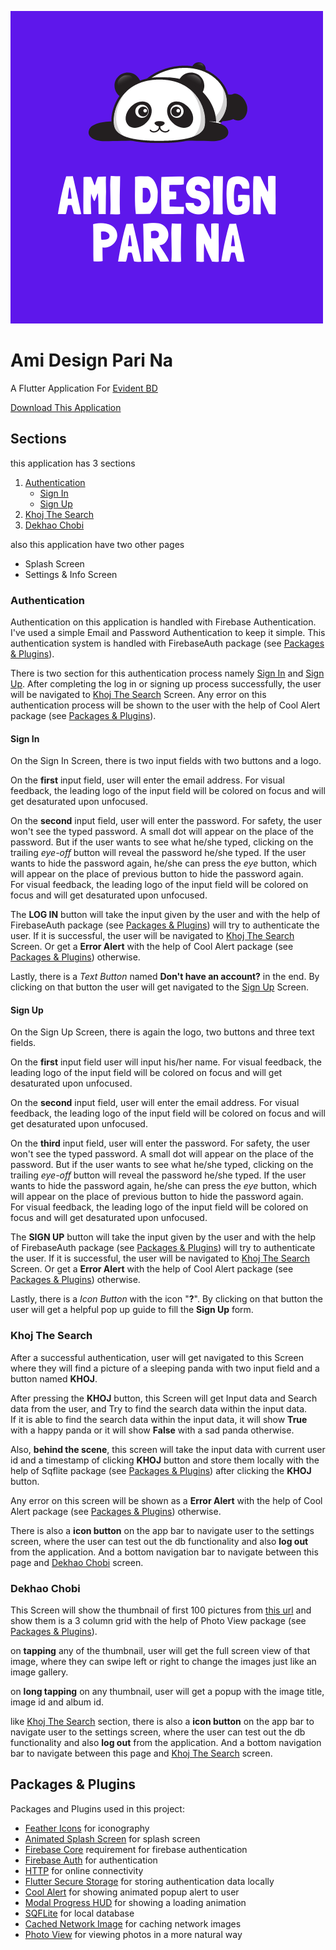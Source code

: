 ![Ami Design Pari Na](./assets/images/logo.png "Logo")

# Ami Design Pari Na

A Flutter Application For [Evident BD](https://www.evidentbd.com/)

[Download This Application](https://1drv.ms/u/s!Al--ARnUlMOkdSMdYRn9TavHVqA?e=tI1zMC)

## Sections

this application has 3 sections

1. [Authentication](#authentication)
    * [Sign In](#sign-in)
    * [Sign Up](#sign-up)
2. [Khoj The Search](#khoj-the-search)
3. [Dekhao Chobi](#dekhao-chobi)

also this application have two other pages

* Splash Screen
* Settings & Info Screen


### Authentication

Authentication on this application is handled with Firebase Authentication. I've used a simple Email
and Password Authentication to keep it simple. This authentication system is handled with FirebaseAuth package (see [Packages & Plugins](#packages--plugins)).

There is two section for this authentication process namely [Sign In](#sign-in) and [Sign Up](#sign-up).
After completing the log in or signing up process successfully, the user will be navigated to
[Khoj The Search](#khoj-the-search) Screen. Any error on this authentication process will be shown
to the user with the help of Cool Alert package (see [Packages & Plugins](#packages--plugins)).

#### Sign In

On the Sign In Screen, there is two input fields with two buttons and a logo.

On the __first__ input field, user will enter the email address. For visual feedback, the leading logo
of the input field will be colored on focus and will get desaturated upon unfocused.

On the __second__ input field, user will enter the password. For safety, the user won't see the typed password.
A small dot will appear on the place of the password.
But if the user wants to see what he/she typed, clicking on the trailing _eye-off_ button will reveal the password
he/she typed. If the user wants to hide the password again, he/she can press the _eye_ button, which will appear on the
place of previous button to hide the password again.  
For visual feedback, the leading logo
of the input field will be colored on focus and will get desaturated upon unfocused.

The __LOG IN__ button will take the input given by the user and with the help of FirebaseAuth package (see [Packages & Plugins](#packages--plugins))
will try to authenticate the user.
If it is successful, the user will be navigated to [Khoj The Search](#khoj-the-search) Screen. Or get a __Error Alert__
with the help of Cool Alert package (see [Packages & Plugins](#packages--plugins)) otherwise.

Lastly, there is a _Text Button_ named __Don't have an account?__ in the end. By clicking on that button the user will get
navigated to the [Sign Up](#sign-up) Screen.

#### Sign Up

On the Sign Up Screen, there is again the logo, two buttons and three text fields.

On the __first__ input field user will input his/her name. For visual feedback, the leading logo
of the input field will be colored on focus and will get desaturated upon unfocused.

On the __second__ input field, user will enter the email address. For visual feedback, the leading logo
of the input field will be colored on focus and will get desaturated upon unfocused.

On the __third__ input field, user will enter the password. For safety, the user won't see the typed password.
A small dot will appear on the place of the password.
But if the user wants to see what he/she typed, clicking on the trailing _eye-off_ button will reveal the password
he/she typed. If the user wants to hide the password again, he/she can press the _eye_ button, which will appear on the
place of previous button to hide the password again.  
For visual feedback, the leading logo
of the input field will be colored on focus and will get desaturated upon unfocused.

The __SIGN UP__ button will take the input given by the user and with the help of FirebaseAuth package (see [Packages & Plugins](#packages--plugins))
will try to authenticate the user.
If it is successful, the user will be navigated to [Khoj The Search](#khoj-the-search) Screen. Or get a __Error Alert__
with the help of Cool Alert package (see [Packages & Plugins](#packages--plugins)) otherwise.

Lastly, there is a _Icon Button_ with the icon "__?__". By clicking on that button the user will get a 
helpful pop up guide to fill the __Sign Up__ form.

### Khoj The Search

After a successful authentication, user will get navigated to this Screen where they will find a picture 
of a sleeping panda with two input field and a button named __KHOJ__.  

After pressing the __KHOJ__ button, this Screen will get Input data and Search data from the user, and Try to find the search data within the input data.  
If it is able to find the search data within the input data, it will show __True__ with a happy panda or it will show __False__
with a sad panda otherwise. 

Also, __behind the scene__, this screen will take the input data with current user id and a timestamp of clicking __KHOJ__ button
and store them locally with the help of Sqflite package (see [Packages & Plugins](#packages--plugins)) after clicking the __KHOJ__ button.

Any error on this screen will be shown as a __Error Alert__ with the help of Cool Alert package (see [Packages & Plugins](#packages--plugins)) otherwise.

There is also a __icon button__ on the app bar to navigate user to the settings screen, 
where the user can test out the db functionality and also __log out__ from the application. And a bottom navigation bar to navigate 
between this page and [Dekhao Chobi](#dekhao-chobi) screen.

### Dekhao Chobi

This Screen will show the thumbnail of first 100 pictures from [this url](https://jsonplaceholder.typicode.com/photos) and 
show them is a 3 column grid with the help of Photo View package (see [Packages & Plugins](#packages--plugins)). 

on __tapping__ any of the thumbnail, user will get the full screen view of that image, where they can swipe left or right to change
the images just like an image gallery. 

on __long tapping__ on any thumbnail, user will get a popup with the image title, image id and album id.

like [Khoj The Search](#khoj-the-search) section, there is also a __icon button__ on the app bar to navigate user to the settings screen, 
where the user can test out the db functionality and also __log out__ from the application. And a bottom navigation bar to navigate 
between this page and [Khoj The Search](#khoj-the-search) screen.

## Packages & Plugins

Packages and Plugins used in this project:

- [Feather Icons](https://pub.dev/packages/feather_icons) for iconography
- [Animated Splash Screen](https://pub.dev/packages/animated_splash_screen) for splash screen
- [Firebase Core](https://pub.dev/packages/firebase_core) requirement for firebase authentication
- [Firebase Auth](https://pub.dev/packages/firebase_auth) for authentication
- [HTTP](https://pub.dev/packages/http) for online connectivity
- [Flutter Secure Storage](https://pub.dev/packages/flutter_secure_storage) for storing authentication data locally
- [Cool Alert](https://pub.dev/packages/cool_alert) for showing animated popup alert to user
- [Modal Progress HUD](https://pub.dev/packages/modal_progress_hud) for showing a loading animation
- [SQFLite](https://pub.dev/packages/sqflite) for local database
- [Cached Network Image](https://pub.dev/packages/cached_network_image) for caching network images
- [Photo View](https://pub.dev/packages/photo_view) for viewing photos in a more natural way
